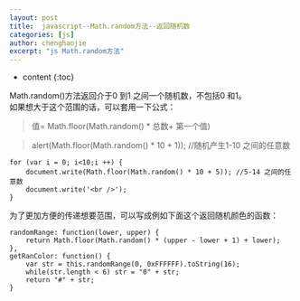 ```yaml
---
layout: post
title:  javascript--Math.random方法--返回随机数
categories: [js]
author: chenghaojie
excerpt: "js Math.random方法"
---
```



* content
{:toc}


Math.random()方法返回介于0 到1 之间一个随机数，不包括0 和1。<br/>
如果想大于这个范围的话，可以套用一下公式：<br/>
>值= Math.floor(Math.random() * 总数+ 第一个值)

>alert(Math.floor(Math.random() * 10 + 1)); //随机产生1-10 之间的任意数

    for (var i = 0; i<10;i ++) {
        document.write(Math.floor(Math.random() * 10 + 5)); //5-14 之间的任意数
        document.write('<br />');
    }
为了更加方便的传递想要范围，可以写成例如下面这个返回随机颜色的函数：

    randomRange: function(lower, upper) {
        return Math.floor(Math.random() * (upper - lower + 1) + lower);
    },
    getRanColor: function() {
        var str = this.randomRange(0, 0xFFFFFF).toString(16);
        while(str.length < 6) str = "0" + str;
        return "#" + str;
    }
